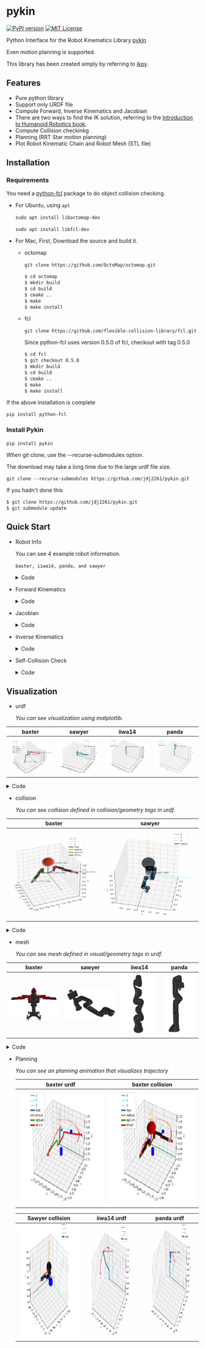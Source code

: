 # pykin

[![PyPI version](https://badge.fury.io/py/pykin.svg)](https://badge.fury.io/py/pykin)  [![MIT License](http://img.shields.io/badge/license-MIT-blue.svg?style=flat)](LICENSE)

Python Interface for the Robot Kinematics Library [pykin](https://jdj2261.github.io/pykin/)

Even motion planning is supported.

This library has been created simply by referring to [ikpy](https://github.com/Phylliade/ikpy.git).

## Features

- Pure python library
- Support only URDF file
- Compute Forward, Inverse Kinematics and Jacobian
- There are two ways to find the IK solution, referring to the [Introduction to Humanoid Robotics book](https://link.springer.com/book/10.1007/978-3-642-54536-8).
- Compute Collision checkinkg
- Planning (RRT Star motion planning)
- Plot Robot Kinematic Chain and Robot Mesh (STL file)

## Installation

### Requirements

You need a [python-fcl](https://github.com/BerkeleyAutomation/python-fcl) package to do object collision checking.

- For Ubuntu, using  `apt`

  `sudo apt install liboctomap-dev`

  `sudo apt install libfcl-dev`
- For Mac, First, Download the source and build it.

  - octomap

    `git clone https://github.com/OctoMap/octomap.git`

    ~~~
    $ cd octomap
    $ mkdir build
    $ cd build
    $ cmake ..
    $ make
    $ make install
    ~~~
  - fcl

    `git clone https://github.com/flexible-collision-library/fcl.git`

    Since python-fcl uses version 0.5.0 of fcl, checkout with tag 0.5.0

    ~~~
    $ cd fcl
    $ git checkout 0.5.0
    $ mkdir build
    $ cd build
    $ cmake ..
    $ make
    $ make install
    ~~~

If the above installation is complete

~~~
pip install python-fcl
~~~

### Install Pykin

~~~
pip install pykin
~~~

When git clone, use the --recurse-submodules option.

The download may take a long time due to the large urdf file size.

~~~
git clone --recurse-submodules https://github.com/jdj2261/pykin.git
~~~

If you hadn't done this

~~~
$ git clone https://github.com/jdj2261/pykin.git
$ git submodule update
~~~

## Quick Start

- Robot Info

  You can see 4 example robot information.

  `baxter, iiwa14, panda, and sawyer`

  <details>
    <summary>Code</summary>

  ~~~python
  import sys
  
  file_path = '../asset/urdf/baxter/baxter.urdf'
  
  if len(sys.argv) > 1:
      robot_name = sys.argv[1]
      file_path = '../asset/urdf/' + robot_name + '/' + robot_name + '.urdf'
  
  if "baxter" in file_path:
      from pykin.robots.bimanual import Bimanual
      robot = Bimanual(file_path)
  else:
      from pykin.robots.single_arm import SingleArm
      robot = SingleArm(file_path)
  
  robot.show_robot_info()
  ~~~
  
  </details>
- Forward Kinematics

  <details>
    <summary>Code</summary>

  ~~~python
  import numpy as np
  
  from pykin.robots.bimanual import Bimanual
  from pykin.kinematics.transform import Transform
  from pykin.utils import plot_utils as plt
  from pykin.utils.kin_utils import ShellColors as sc
  
  # baxter_example
  file_path = '../../asset/urdf/baxter/baxter.urdf'
  robot = Bimanual(file_path, Transform(rot=[0.0, 0.0, 0.0], pos=[0, 0, 0]))
  
  head_thetas = [0.0]
  right_arm_thetas = [np.pi/3, -np.pi/5, -np.pi/2, np.pi/7, 0, np.pi/7 ,0]
  left_arm_thetas = [0, 0, 0, 0, 0, 0, 0]
  
  thetas = head_thetas + right_arm_thetas + left_arm_thetas
  fk = robot.forward_kin(thetas)
  
  for link, transform in fk.items():
      print(f"{sc.HEADER}{link}{sc.ENDC}, {transform.rot}, {transform.pos}")
  ~~~
  
  </details>
- Jacobian

  <details>
    <summary>Code</summary>

  ~~~python
  import numpy as np
  
  from pykin.kinematics import transform as tf
  from pykin.robots.bimanual import Bimanual
  from pykin.kinematics import jacobian as jac
  
  file_path = '../asset/urdf/baxter/baxter.urdf'
  robot = Bimanual(file_path, tf.Transform(rot=[0.0, 0.0, 0.0], pos=[0, 0, 0]))
  
  left_arm_thetas = np.zeros(15)
  robot.setup_link_name("base", "right_wrist")
  robot.setup_link_name("base", "left_wrist")
  
  fk = robot.forward_kin(left_arm_thetas)
  
  J = {}
  for arm in robot.arm_type:
      if robot.eef_name[arm]:
          J[arm] = jac.calc_jacobian(robot.desired_frames[arm], fk, len(np.zeros(7)))
  
  print(J)
  ~~~
  
  </details>
- Inverse Kinematics

  <details>
    <summary>Code</summary>

  ~~~python
  import numpy as np
  
  from pykin.robots.bimanual import Bimanual
  from pykin.kinematics.transform import Transform
  from pykin.utils import plot_utils as plt
  
  file_path = '../../asset/urdf/baxter/baxter.urdf'
  
  robot = Bimanual(file_path, Transform(rot=[0.0, 0.0, 0.0], pos=[0, 0, 0]))
  
  visible_collision = True
  visible_visual = False
  
  # set target joints angle
  head_thetas =  np.zeros(1)
  right_arm_thetas = np.array([-np.pi/4 , 0, 0, 0, 0 , 0 ,0])
  left_arm_thetas = np.array([np.pi/4 , 0, 0, 0, 0 , 0 ,0])
  
  thetas = np.concatenate((head_thetas ,right_arm_thetas ,left_arm_thetas))
  
  robot.setup_link_name("base", "right_wrist")
  robot.setup_link_name("base", "left_wrist")
  
  #################################################################################
  #                                Set target pose                                #
  #################################################################################
  target_transformations = robot.forward_kin(thetas)
  _, ax = plt.init_3d_figure("Target Pose")
  plt.plot_robot(robot, 
                 ax=ax,
                 transformations=target_transformations,
                 visible_visual=visible_visual, 
                 visible_collision=visible_collision,
                 mesh_path='../../asset/urdf/baxter/')
  
  #################################################################################
  #                                Inverse Kinematics                             #
  #################################################################################
  init_thetas = np.random.randn(7)
  target_pose = { "right": robot.get_eef_pose(target_transformations)["right"], 
                  "left" : robot.get_eef_pose(target_transformations)["left"]}
  
  ik_LM_result = robot.inverse_kin(
      init_thetas, 
      target_pose, 
      method="LM", 
      maxIter=100)
  
  ik_NR_result = robot.inverse_kin(
      init_thetas, 
      target_pose, 
      method="NR", 
      maxIter=100)
  
  print(ik_LM_result, ik_NR_result)
  ~~~
  
  </details>
- Self-Collision Check

  <details>
    <summary>Code</summary>

  ~~~python
  import numpy as np
  
  from pykin.kinematics.transform import Transform
  from pykin.robot import Robot
  
  """
  If you want to check robot's collision, install python-fcl 
  And then, import FclManager in fcl_utils package
  """
  from pykin.utils.fcl_utils import FclManager
  from pykin.utils.kin_utils import get_robot_geom
  from pykin.utils import plot_utils as plt
  
  file_path = '../asset/urdf/baxter/baxter.urdf'
  
  robot = Robot(file_path, Transform(rot=[0.0, 0.0, 0.0], pos=[0, 0, 0]))
  
  head_thetas = np.zeros(1)
  right_arm_thetas = np.array([np.pi, 0, 0, 0, 0, 0, 0])
  left_arm_thetas = np.array([-np.pi, 0, 0, 0, 0, 0, 0])
  
  thetas = np.hstack((head_thetas, right_arm_thetas, left_arm_thetas))
  transformations = robot.forward_kin(thetas)
  
  # call FclManager class
  fcl_manager = FclManager()
  for link, transformation in transformations.items():
      # get robot link's name and geometry info 
      name, gtype, gparam = get_robot_geom(robot.links[link])
      # get 4x4 size homogeneous transform matrix
      transform = transformation.homogeneous_matrix
      # add link name, geometry info, transform matrix to fcl_manager 
      fcl_manager.add_object(name, gtype, gparam, transform)
  
  # you can get collision result, contacted object name, fcl contatct_data
  result, objs_in_collision, contact_data = fcl_manager.collision_check(return_names=True, return_data=True)
  
  print(result, objs_in_collision, contact_data)
  
  """
  If you want to check collision check after transform, 
  add the link name and transform matrix to the set_transform function.
  """
  left_arm_thetas = np.array([0, 0, 0, 0, 0, 0, 0])
  thetas = np.hstack((head_thetas, right_arm_thetas, left_arm_thetas))
  transformations = robot.forward_kin(thetas)
  
  for link, transformation in transformations.items():
      name, _, _ = get_robot_geom(robot.links[link])
      transform = transformation.homogeneous_matrix
      fcl_manager.set_transform(name=name, transform=transform)
  
  result, objs_in_collision, contact_data = fcl_manager.collision_check(return_names=True, return_data=True)
  print(result, objs_in_collision, contact_data)
  ~~~

  </details>

## Visualization

- urdf

  *You can see visualization using matplotlib.*


|          baxter          |          sawyer          |          iiwa14          |          panda          |
| :-------------------------: | :-------------------------: | :-------------------------: | :-----------------------: |
| ![baxter](img/baxter.png) | ![sawyer](img/sawyer.png) | ![iiwa14](img/iiwa14.png) | ![panda](img/panda.png) |

  <details>
    <summary>Code</summary>

  ~~~python
import sys
file_path = '../../asset/urdf/baxter/baxter.urdf'
if len(sys.argv) > 1:
    robot_name = sys.argv[1]
    file_path = '../../asset/urdf/' + robot_name + '/' + robot_name + '.urdf'

if "baxter" in file_path:
    from pykin.robots.bimanual import Bimanual
    robot = Bimanual(file_path)
else:
    from pykin.robots.single_arm import SingleArm
    robot = SingleArm(file_path)
from pykin.utils import plot_utils as plt


fig, ax = plt.init_3d_figure("URDF")

# For Baxter robots, the name argument to the plot_robot function must be baxter.
plt.plot_robot(robot, 
               ax=ax, 
               visible_visual=False, 
               visible_collision=False, 
               mesh_path='../../asset/urdf/baxter/')
plt.show_figure()
  ~~~
 </details>

- collision

  *You can see collision defined in collision/geometry tags in urdf.*


|               baxter               |               sawyer               |
| :-----------------------------------: | :-----------------------------------: |
| ![baxter](img/baxter_collision.png) | ![baxter](img/sawyer_collision.png) |

  <details>
    <summary>Code</summary>

  ~~~python
import sys

from pykin.robots.bimanual import Bimanual
from pykin.utils import plot_utils as plt

file_path = '../../asset/urdf/baxter/baxter.urdf'

if len(sys.argv) > 1:
    robot_name = sys.argv[1]
    file_path = '../../asset/urdf/' + robot_name + '/' + robot_name + '.urdf'
robot = Bimanual(file_path)

if "baxter" in file_path:
    from pykin.robots.bimanual import Bimanual
    robot = Bimanual(file_path)
else:
    from pykin.robots.single_arm import SingleArm
    robot = SingleArm(file_path)

fig, ax = plt.init_3d_figure("URDF")

"""
Only baxter and sawyer robots can see collisions.
It is not visible unless sphere, cylinder, and box are defined in collision/geometry tags in urdf.
"""
# If visible_collision is True, visualize collision
plt.plot_robot(robot, 
               ax=ax, 
               visible_visual=False, 
               visible_collision=True, 
               mesh_path='../../asset/urdf/baxter/')
ax.legend()
plt.show_figure()
  ~~~
</details>

- mesh

  *You can see  mesh defined in visual/geometry tags in urdf.*


|               baxter               |               sawyer               |               iiwa14               |               panda               |
| :-----------------------------------: | :-----------------------------------: | :-----------------------------------: | :---------------------------------: |
| ![baxter_mesh](img/baxter_mesh.png) | ![sawyer_mesh](img/sawyer_mesh.png) | ![iiwa14_mesh](img/iiwa14_mesh.png) | ![panda_mesh](img/panda_mesh.png) |

  <details>
    <summary>Code</summary>

  ~~~python
import sys

file_path = '../../asset/urdf/baxter/baxter.urdf'

if len(sys.argv) > 1:
    robot_name = sys.argv[1]
    file_path = '../../asset/urdf/' + robot_name + '/' + robot_name + '.urdf'

if "baxter" in file_path:
    from pykin.robots.bimanual import Bimanual
    robot = Bimanual(file_path)
else:
    from pykin.robots.single_arm import SingleArm
    robot = SingleArm(file_path)
from pykin.utils import plot_utils as plt
fig, ax = plt.init_3d_figure("URDF")

"""
Only baxter and sawyer robots can see collisions.
It is not visible unless sphere, cylinder, and box are defined in collision/geometry tags in urdf.
"""
# If visible_visual is True, visualize mesh
# and you have to input mesh_path
plt.plot_robot(robot, 
               ax=ax, 
               visible_visual=True, 
               visible_collision=False, 
               mesh_path='../../asset/urdf/'+robot.robot_name+'/')
"""
The mesh file doesn't use matplotlib, 
so it's okay to comment out the line below.
"""
plt.show_figure()
  ~~~
</details>

- Planning

  *You can see an planning animation that visualizes trajectory*

  |                         baxter urdf                          |                       baxter collision                       |
  | :----------------------------------------------------------: | :----------------------------------------------------------: |
  | <img src="img/pykin_animation.gif" weight="600" height="300"/> | <img src="img/pykin_animation-2.gif" weight="600" height="300"/> |

  |                       Sawyer collision                       |                         iiwa14 urdf                          |                          panda urdf                          |
  | :----------------------------------------------------------: | :----------------------------------------------------------: | :----------------------------------------------------------: |
  | <img src="img/pykin_animation-3.gif" weight="600" height="300"/> | <img src="img/pykin_animation-4.gif" weight="600" height="300"/> | <img src="img/pykin_animation-5.gif" weight="600" height="300"/> |

  

